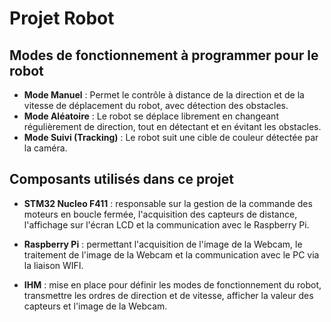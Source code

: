# Projet Robot

## Modes de fonctionnement à programmer pour le robot

- **Mode Manuel** : Permet le contrôle à distance de la direction et de la vitesse de déplacement du robot, avec détection des obstacles.
- **Mode Aléatoire** : Le robot se déplace librement en changeant régulièrement de direction, tout en détectant et en évitant les obstacles.
- **Mode Suivi (Tracking)** : Le robot suit une cible de couleur détectée par la caméra.


## Composants utilisés dans ce projet

- **STM32 Nucleo F411** : responsable sur la gestion de la commande des moteurs en boucle fermée, l'acquisition des capteurs de distance, l'affichage sur l'écran LCD et la communication avec le Raspberry Pi.

- **Raspberry Pi** : permettant l'acquisition de l'image de la Webcam, le traitement de l'image de la Webcam et la communication avec le PC via la liaison WIFI.

- **IHM** : mise en place pour définir les modes de fonctionnement du robot, transmettre les ordres de direction et de vitesse, afficher la valeur des capteurs et l'image de la Webcam.
